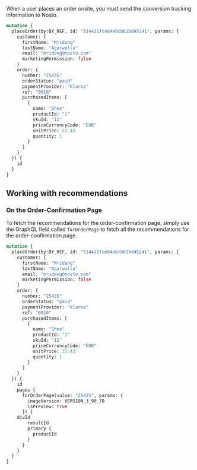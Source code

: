 When a user places an order onsite, you must send the conversion tracking information to Nosto. 


```graphql
mutation {
  placeOrder(by:BY_REF, id: "514421fce84abcb61bd45241", params: {
    customer: {
      firstName: "Mridang"
      lastName: "Agarwalla"
      email: "mridang@nosto.com"
      marketingPermission: false
    }
    order: {
      number: "25435"
      orderStatus: "paid"
      paymentProvider: "klarna"
      ref: "0010"
      purchasedItems: [
        {
          name: "Shoe"
          productId: "1"
          skuId: "11"
          priceCurrencyCode: "EUR"
          unitPrice: 22.43
          quantity: 1
        }
      ]
    }
  }) {
    id
  }
}
```

## Working with recommendations

### On the Order-Confirmation Page

To fetch the recommendations for the order-confirmation page, simply use the GraphQL field called `forOrderPage` to fetch all the recommendations for the order-confirmation page.

```graphql
mutation {
  placeOrder(by:BY_REF, id: "514421fce84abcb61bd45241", params: {
    customer: {
      firstName: "Mridang"
      lastName: "Agarwalla"
      email: "mridang@nosto.com"
      marketingPermission: false
    }
    order: {
      number: "25435"
      orderStatus: "paid"
      paymentProvider: "klarna"
      ref: "0010"
      purchasedItems: [
        {
          name: "Shoe"
          productId: "1"
          skuId: "11"
          priceCurrencyCode: "EUR"
          unitPrice: 22.43
          quantity: 1
        }
      ]
    }
  }) {
    id
    pages {
      forOrderPage(value: "25435", params: {
        imageVersion: VERSION_3_90_70
        isPreview: true
      }) {
	divId
        resultId
        primary {
          productId
        }
      }
    }
  }
}
```